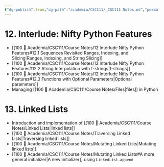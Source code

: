 ```yaml
---
{"dg-publish":true,"dg-path":"academia/CSC111/_CSC111 Notes.md","permalink":"/academia/csc-111/csc-111-notes/","created":"2024-01-13T16:57:25.473-05:00","updated":"2024-01-14T16:55:45.702-05:00"}
---
```


# 12. Interlude: Nifty Python Features
- [[100 📒 Academia/CSC111/Course Notes/12 Interlude Nifty Python Features#12.1 Sequences Revisited Ranges, Indexing, and Slicing\|Ranges, Indexing, and String Slicing]]
- [[100 📒 Academia/CSC111/Course Notes/12 Interlude Nifty Python Features#12.2 String Interpolation with f-strings\|f-strings]]
- [[100 📒 Academia/CSC111/Course Notes/12 Interlude Nifty Python Features#12.3 Functions with Optional Parameters\|Optional parameters]]
- Managing [[100 📒 Academia/CSC111/Course Notes/Files\|files]] in Python

# 13. Linked Lists
- Introduction and implementation of [[100 📒 Academia/CSC111/Course Notes/Linked Lists\|linked lists]]
- [[100 📒 Academia/CSC111/Course Notes/Traversing Linked Lists\|Traversing linked lists]]
- [[100 📒 Academia/CSC111/Course Notes/Mutating Linked Lists\|Mutating linked lists]]
- [[100 📒 Academia/CSC111/Course Notes/Mutating Linked Lists#A more general initializer\|A new initializer]] using `LinkedList.append`


